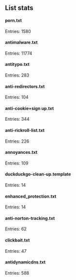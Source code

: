 ## List stats
#### porn.txt
Entries: 1580 <br> 
#### antimalware.txt
Entries: 11774 <br> 
#### antitypo.txt
Entries: 283 <br> 
#### anti-redirectors.txt
Entries: 104 <br> 
#### anti-cookie+sign up.txt
Entries: 344 <br> 
#### anti-rickroll-list.txt
Entries: 226 <br> 
#### annoyances.txt
Entries: 109 <br> 
#### duckduckgo-clean-up.template
Entries: 14 <br> 
#### enhanced_protection.txt
Entries: 14 <br> 
#### anti-norton-tracking.txt
Entries: 62 <br> 
#### clickbait.txt
Entries: 47 <br> 
#### antidynamicdns.txt
Entries: 588 <br> 
